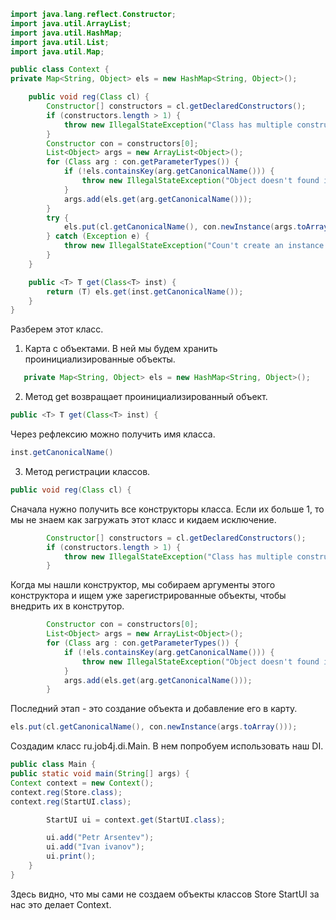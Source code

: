 ```java
import java.lang.reflect.Constructor;
import java.util.ArrayList;
import java.util.HashMap;
import java.util.List;
import java.util.Map;

public class Context {
private Map<String, Object> els = new HashMap<String, Object>();

    public void reg(Class cl) {
        Constructor[] constructors = cl.getDeclaredConstructors();
        if (constructors.length > 1) {
            throw new IllegalStateException("Class has multiple constructors : " + cl.getCanonicalName());
        }
        Constructor con = constructors[0];
        List<Object> args = new ArrayList<Object>();
        for (Class arg : con.getParameterTypes()) {
            if (!els.containsKey(arg.getCanonicalName())) {
                throw new IllegalStateException("Object doesn't found in context : " + arg.getCanonicalName());
            }
            args.add(els.get(arg.getCanonicalName()));
        }
        try {
            els.put(cl.getCanonicalName(), con.newInstance(args.toArray()));
        } catch (Exception e) {
            throw new IllegalStateException("Coun't create an instance of : " + cl.getCanonicalName(), e);
        }
    }

    public <T> T get(Class<T> inst) {
        return (T) els.get(inst.getCanonicalName());
    }
}
```
Разберем этот класс.

1. Карта с объектами. В ней мы будем хранить проинициализированные объекты.
```java
   private Map<String, Object> els = new HashMap<String, Object>();
```
2. Метод get возвращает проинициализированный объект.
```java
public <T> T get(Class<T> inst) {
```
Через рефлексию можно получить имя класса.
```java
inst.getCanonicalName()
```
3. Метод регистрации классов.
```java
public void reg(Class cl) {
```
Сначала нужно получить все конструкторы класса. Если их больше 1, то мы не знаем как загружать этот класс и кидаем исключение.
```java
        Constructor[] constructors = cl.getDeclaredConstructors();
        if (constructors.length > 1) {
            throw new IllegalStateException("Class has multiple constructors : " + cl.getCanonicalName());
        }
```
Когда мы нашли конструктор, мы собираем аргументы этого конструктора и ищем уже зарегистрированные объекты, чтобы внедрить их в конструтор.
```java
        Constructor con = constructors[0];
        List<Object> args = new ArrayList<Object>();
        for (Class arg : con.getParameterTypes()) {
            if (!els.containsKey(arg.getCanonicalName())) {
                throw new IllegalStateException("Object doesn't found in context : " + arg.getCanonicalName());
            }
            args.add(els.get(arg.getCanonicalName()));
        }
```
Последний этап - это создание объекта и добавление его в карту.
```java
els.put(cl.getCanonicalName(), con.newInstance(args.toArray()));
```

Создадим класс ru.job4j.di.Main. В нем попробуем использовать наш DI.

```java
public class Main {
public static void main(String[] args) {
Context context = new Context();
context.reg(Store.class);
context.reg(StartUI.class);

        StartUI ui = context.get(StartUI.class);

        ui.add("Petr Arsentev");
        ui.add("Ivan ivanov");
        ui.print();
    }
}
```
Здесь видно, что мы сами не создаем объекты классов Store StartUI за нас это делает Context.